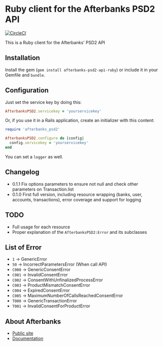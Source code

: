 # Ruby client for the Afterbanks PSD2 API

[![CircleCI](https://circleci.com/gh/quipuapp/afterbanks-psd2-api-ruby.svg?style=shield)](https://circleci.com/gh/quipuapp/afterbanks-psd2-api-ruby)

This is a Ruby client for the Afterbanks' PSD2 API

Installation
---------

Install the gem (`gem install afterbanks-psd2-api-ruby`) or include it in your Gemfile and `bundle`.

Configuration
---------

Just set the service key by doing this:

```ruby
AfterbanksPSD2.servicekey = 'yourservicekey'
```

Or, if you use it in a Rails application, create an initializer with this content:

```ruby
require 'afterbanks_psd2'

AfterbanksPSD2.configure do |config|
  config.servicekey = 'yourservicekey'
end
```

You can set a `logger` as well.

Changelog
---------

* 0.1.1 Fix options parameters to ensure not null and check other parameters on Transaction.list
* 0.1.0 First full version, including resource wrapping (banks, user, accounts, transactions), error coverage and support for logging

TODO
----

* Full usage for each resource
* Proper explanation of the `AfterbanksPSD2:Error` and its subclasses

List of Error
------------

 *    `1` -> GenericError
 *   `50` -> IncorrectParametersError (When call API)
 * `C000` -> GenericConsentError
 * `C001` -> InvalidConsentError
 * `C002` -> ConsentWithUnfinalizedProcessError
 * `C003` -> ProductMismatchConsentError
 * `C004` -> ExpiredConsentError
 * `C005` -> MaximumNumberOfCallsReachedConsentError
 * `T000` -> GenericTransactionError
 * `T001` -> InvalidConsentForProductError



About Afterbanks
------------

* [Public site](https://www.afterbanks.com)
* [Documentation](https://app.swaggerhub.com/apis/Afterbanks/Afterbanks-PSD2-ES)
